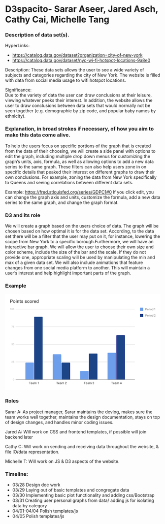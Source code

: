 # D3spacito- Sarar Aseer, Jared Asch, Cathy Cai, Michelle Tang

### Description of data set(s).

HyperLinks:
- https://catalog.data.gov/dataset?organization=city-of-new-york
- https://catalog.data.gov/dataset/nyc-wi-fi-hotspot-locations-9a8e0

Description:
These data sets allows the user to see a wide variety of subjects and categories regarding the city of New York. The website is filled with data from social media usage to wifi hotspot locations.
	
Significance:	
Due to the variety of data the user can draw conclusions at their leisure, viewing whatever peeks their interest. In addition, the website allows the user to draw conclusions between data sets that would normally not be seen together (e.g. demographic by zip code, and popular baby names by ethnicity).

### Explanation, in broad strokes if necessary, of how you aim to make this data come alive.

To help the users focus on specific portions of the graph that is created from the data of their choosing, we will create a side panel with options to edit the graph, including multiple drop down menus for customizing the graph’s units, axis, formula, as well as allowing options to add a new data series to the same graph. These filters can also help users zone in on specific details that peaked their interest on different graphs to draw their own conclusions. For example, zoning the data from New York specifically to Queens and seeing correlations between different data sets.

Example: https://fred.stlouisfed.org/series/GDPC1#0
If you click edit, you can change the graph axis and units, customize the formula, add a new data series to the same graph, and change the graph format.

### D3 and its role

We will create a graph based on the users choice of data. The graph will be chosen based on how optimal it is for the data set. According, to the data set there will be a filter that the user may put on it, for instance, lowering the scope from New York to a specific borough.Furthermore, we will have an interactive bar graph. We will allow the user to choose their own size and color scheme, include the size of the bar and the scale. If they do not provide one, appropriate scaling will be used by manipulating the min and max of a given data set. We will also include animations that feature changes from one social media platform to another. This will maintain a user’s interest and help highlight important parts of the graph. 

### Example
![what](https://github.com/SararAseer/D3spacito/blob/master/Example.png)


### Roles

Sarar A: As project manager, Sarar maintains the devlog, makes sure the team works well together, maintains the design documentation, stays on top of design changes, and handles minor coding issues.

Jared A: Will work on CSS and frontend templates, if possible will join backend later

Cathy C: Will work on sending and receiving data throughout the website, & file IO/data representation.

Michelle T:  Will work on JS & D3 aspects of the website.

### Timeline:
- 03/28 Design doc work
- 03/29 Laying out of basic templates and congregate data
- 03/30  Implementing basic plot functionality and adding css/Bootstrap
- 03/31  Creating user personal graphs from data/ adding js for isolating data by category
- 04/01-04/04   Polish templates/js
- 04/05 Polish templates/js




